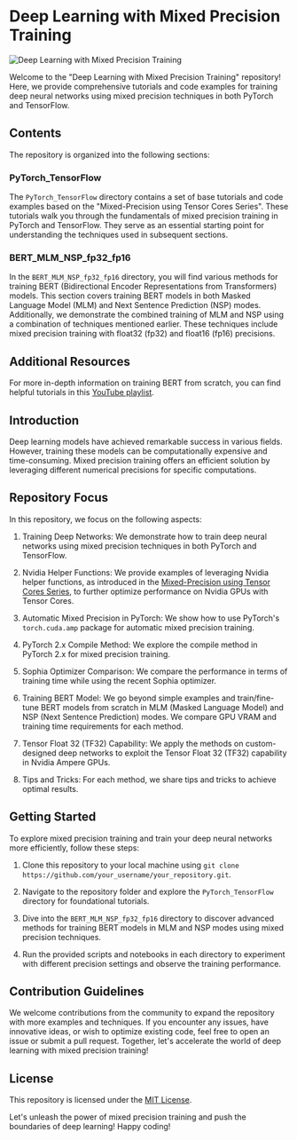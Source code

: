 # Deep Learning with Mixed Precision Training

![Deep Learning with Mixed Precision Training](https://github.com/HFarkhari/Mixed_Precision_Training)

Welcome to the "Deep Learning with Mixed Precision Training" repository! Here, we provide comprehensive tutorials and code examples for training deep neural networks using mixed precision techniques in both PyTorch and TensorFlow.

## Contents

The repository is organized into the following sections:

### PyTorch_TensorFlow

The `PyTorch_TensorFlow` directory contains a set of base tutorials and code examples based on the "Mixed-Precision using Tensor Cores Series". These tutorials walk you through the fundamentals of mixed precision training in PyTorch and TensorFlow. They serve as an essential starting point for understanding the techniques used in subsequent sections.

### BERT_MLM_NSP_fp32_fp16

In the `BERT_MLM_NSP_fp32_fp16` directory, you will find various methods for training BERT (Bidirectional Encoder Representations from Transformers) models. This section covers training BERT models in both Masked Language Model (MLM) and Next Sentence Prediction (NSP) modes. Additionally, we demonstrate the combined training of MLM and NSP using a combination of techniques mentioned earlier. These techniques include mixed precision training with float32 (fp32) and float16 (fp16) precisions.

## Additional Resources

For more in-depth information on training BERT from scratch, you can find helpful tutorials in this [YouTube playlist](https://youtube.com/playlist?list=PLIUOU7oqGTLgQ7tCdDT0ARlRoh1127NSO&feature=shared).


## Introduction

Deep learning models have achieved remarkable success in various fields. However, training these models can be computationally expensive and time-consuming. Mixed precision training offers an efficient solution by leveraging different numerical precisions for specific computations.

## Repository Focus

In this repository, we focus on the following aspects:

1. Training Deep Networks: We demonstrate how to train deep neural networks using mixed precision techniques in both PyTorch and TensorFlow.

2. Nvidia Helper Functions: We provide examples of leveraging Nvidia helper functions, as introduced in the [Mixed-Precision using Tensor Cores Series](https://youtube.com/playlist?list=PL5B692fm6--vi9vC5EDBFsfTBnrvVbl40&feature=shared), to further optimize performance on Nvidia GPUs with Tensor Cores.

3. Automatic Mixed Precision in PyTorch: We show how to use PyTorch's `torch.cuda.amp` package for automatic mixed precision training.

4. PyTorch 2.x Compile Method: We explore the compile method in PyTorch 2.x for mixed precision training.

5. Sophia Optimizer Comparison: We compare the performance in terms of training time while using the recent Sophia optimizer.

6. Training BERT Model: We go beyond simple examples and train/fine-tune BERT models from scratch in MLM (Masked Language Model) and NSP (Next Sentence Prediction) modes. We compare GPU VRAM and training time requirements for each method.

7. Tensor Float 32 (TF32) Capability: We apply the methods on custom-designed deep networks to exploit the Tensor Float 32 (TF32) capability in Nvidia Ampere GPUs.

9. Tips and Tricks: For each method, we share tips and tricks to achieve optimal results.



## Getting Started

To explore mixed precision training and train your deep neural networks more efficiently, follow these steps:

1. Clone this repository to your local machine using `git clone https://github.com/your_username/your_repository.git`.

2. Navigate to the repository folder and explore the `PyTorch_TensorFlow` directory for foundational tutorials.

3. Dive into the `BERT_MLM_NSP_fp32_fp16` directory to discover advanced methods for training BERT models in MLM and NSP modes using mixed precision techniques.

4. Run the provided scripts and notebooks in each directory to experiment with different precision settings and observe the training performance.

## Contribution Guidelines

We welcome contributions from the community to expand the repository with more examples and techniques. If you encounter any issues, have innovative ideas, or wish to optimize existing code, feel free to open an issue or submit a pull request. Together, let's accelerate the world of deep learning with mixed precision training!

## License

This repository is licensed under the [MIT License](LICENSE).

Let's unleash the power of mixed precision training and push the boundaries of deep learning! Happy coding!
